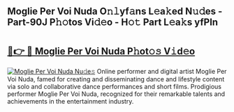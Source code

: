 ## Moglie Per Voi Nuda O𝚗𝚕yf𝚊ns L𝚎a𝚔ed N𝚞𝚍es - Part-90J P𝚑𝚘tos Vi𝚍𝚎o - H𝚘𝚝 Part L𝚎a𝚔s yfPIn

# <h2><a href="http://kf8z99.oniu.top/?m=Moglie+Per+Voi+Nuda">🔗👉 🔴 Moglie Per Voi Nuda P𝚑ot𝚘𝚜 V𝚒d𝚎o</a></h2>

[![Moglie Per Voi Nuda Nu𝚍e𝚜](https://i.imgur.com/0qMVB7G.gif)](http://kf8z99.oniu.top/?m=Moglie+Per+Voi+Nuda)
Online performer and digital artist Moglie Per Voi Nuda, famed for creating and disseminating dance and lifestyle content via solo and collaborative dance performances and short films. Prodigious performer Moglie Per Voi Nuda, recognized for their remarkable talents and achievements in the entertainment industry.  
